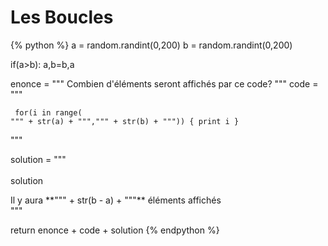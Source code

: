 Les Boucles
===========


{% python %}
a = random.randint(0,200)
b = random.randint(0,200)


if(a>b):
	a,b=b,a


enonce = """ <span class="exoQuestion"> Combien d'éléments seront affichés par ce code? </span>"""
code = """<pre><code>
    for(i in range( """ + str(a) + """,""" + str(b) + """)) {
    print i
    }
</code></pre>"""

solution = """<br/><br/>
<span class="solutionButton">solution</span>
<div class="solutionArea">
	<span class="exoSolution">Il y aura **""" + str(b - a) + """** éléments affichés</span>
</div>"""


return enonce + code + solution
{% endpython %}

